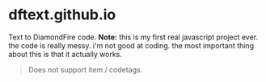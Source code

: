 # dftext.github.io
Text to DiamondFire code.
**Note:** this is my first real javascript project ever.
the code is really messy. i'm not good at coding.
the most important thing about this is that it actually works.

> Does not support item / codetags.
